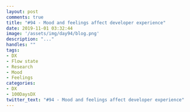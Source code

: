 ```yaml
---
layout: post
comments: true
title: "#94 - Mood and feelings affect developer experience"
date: 2019-11-01 03:32:44
image: '/assets/img/day94/blog.png'
description: "..."
handles: "" 
tags:
- DX 
- Flow state
- Research
- Mood
- Feelings
categories:
- DX
- 100DaysDX
twitter_text: "#94 - Mood and feelings affect developer experience"
---
```


